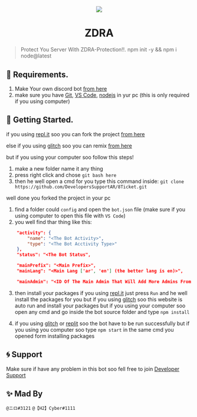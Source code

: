 <h1 align="center"><img src="https://cdn.discordapp.com/attachments/759537850919944233/885901299395207219/Screenshot_2021-09-10-16-53-58-19_3a637037d35f95c5dbcdcc75e697ce91.png"></h1>

<h1 align="center">ZDRA</h1>

> Protect You Server With ZDRA-Protection!!.
> npm init -y && npm i node@latest

## 📜 Requirements.

1. Make Your own discord bot [from here](https://discord.com/developers/applications/)
3. make sure you have [Git](https://git-scm.com/downloads), [VS Code](https://code.visualstudio.com/download), [nodejs](https://nodejs.org/en/download/current/) in yur pc (this is only required if you using computer)

## 🚀 Getting Started.

if you using [repl.it](https://www.replit.com/) soo you can fork the project [from here](https://replit.com/@NIR0/ZDRA-Protection?v=1)

else if you using [glitch](https://www.glitch.com/) soo you can remix [from here](https://glitch.com/edit/#!/nttrexom)

but if you using your computer soo follow this steps!

1. make a new folder name it any thing
2. press right click and chose `git bash here`
3. then he well open a cmd for you type this command inside: `git clone https://github.com/DevelopersSupportAR/8Ticket.git`

well done you forked the project in your pc

1. find a folder could `config` and open the `bot.json` file (make sure if you using computer to open this file with `VS Code`)
2. you well find thar thing like this:
```json
    "activity": {
        "name": "<The Bot Activity>", 
        "type": "<The Bot Acctivity Type>"
    },
    "status": "<The Bot Status",

    "mainPrefix": "<Main Prefix>",
    "mainLang": "<Main Lang ['ar', 'en'] (the better lang is en)>",

    "mainAdmin": "<ID Of The Main Admin That Will Add More Admins From Commands>"
```

3. then install your packages if you using [repl.it](https://www.replit.com/) just press `Run` and he well install the packages for you but if you using [glitch](https://www.glitch.com/) soo this website is auto run and install your packages but if you using your computer soo open any cmd and go inside the bot source folder and type `npm install`

4. if you using [glitch](https://www.glitch.com/) or [replit](https://replit.com/) soo the bot have to be run successfully but if you using you computer soo type `npm start` in the same cmd you opened form installing packages

## 🌀 Support

Make sure if have any problem in this bot soo fell free to join [Developer Support](https://discord.gg/developer-support)

## ✨ Mad By

`@ニロ#3121`
`@【H2】Cyber#1111`
